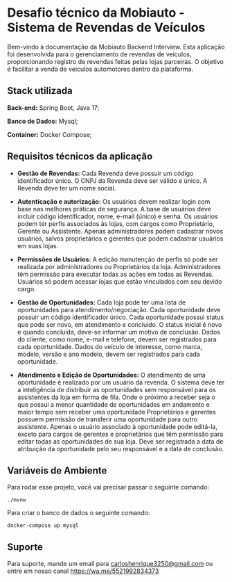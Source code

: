 
# Desafio técnico da Mobiauto - Sistema de Revendas de Veículos

Bem-vindo à documentação da Mobiauto Backend Interview. Esta aplicação foi desenvolvida para o gerenciamento de revendas de veículos, proporcionando registro de revendas feitas pelas lojas parceiras. O objetivo é facilitar a venda de veiculos automotores dentro da plataforma.
## Stack utilizada

**Back-end:** Spring Boot, Java 17;

**Banco de Dados:** Mysql;

**Container:** Docker Compose;


## Requisitos técnicos da aplicação

- **Gestão de Revendas:** Cada Revenda deve possuir um código identificador único. O CNPJ da Revenda deve ser válido e único. A Revenda deve ter um nome social.

- **Autenticação e autorização:** Os usuários devem realizar login com base nas melhores práticas de segurança. A base de usuários deve incluir código identificador, nome, e-mail (único) e senha. Os usuários podem ter perfis associados às lojas, com cargos como Proprietário, Gerente ou Assistente. Apenas administradores podem cadastrar novos usuários, salvos proprietários e gerentes que podem cadastrar usuários em suas lojas.

- **Permissões de Usuários:** A edição manutenção de perfis só pode ser realizada por administradores ou Proprietários da loja. Administradores têm permissão para executar todas as ações em todas as Revendas. Usuários só podem acessar lojas que estão vinculados com seu devido cargo.

- **Gestão de Oportunidades:** Cada loja pode ter uma lista de oportunidades para atendimento/negociação. Cada oportunidade deve possuir um código identificador único. Cada oportunidade possui status que pode ser novo, em atendimento e concluído. O status inicial é novo e quando concluída, deve-se informar um motivo de conclusão. Dados do cliente, como nome, e-mail e telefone, devem ser registrados para cada oportunidade. Dados do veículo de interesse, como marca, modelo, versão e ano modelo, devem ser registrados para cada oportunidade.

- **Atendimento e Edição de Oportunidades:** O atendimento de uma oportunidade é realizado por um usuário da revenda. O sistema deve ter a inteligência de distribuir as oportunidades sem responsável para os assistentes da loja em forma de fila. Onde o próximo a receber seja o que possui a menor quantidade de oportunidades em andamento e maior tempo sem receber uma oportunidade Proprietários e gerentes possuem permissão de transferir uma oportunidade para outro assistente. Apenas o usuário associado à oportunidade pode editá-la, exceto para cargos de gerentes e proprietários que têm permissão para editar todas as oportunidades de sua loja. Deve ser registrada a data de atribuição da oportunidade pelo seu responsável e a data de conclusão.

## Variáveis de Ambiente

Para rodar esse projeto, você vai precisar passar o seguinte comando:

`./mvnw`

Para criar o banco de dados o seguinte comando:

`docker-compose up mysql`


## Suporte

Para suporte, mande um email para carloshenrique3250@gmail.com ou entre em nosso canal https://wa.me/5521992834373

